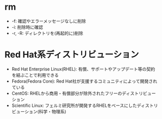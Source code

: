 # rm

- -f: 確認やエラーメッセージなしに削除
- -i: 削除時に確認
- -r, -R: ディレクトリを(再起的に)削除

# Red Hat系ディストリビューション

- Red Hat Enterprise Linux(RHEL): 有償、サポートやアップデート等の契約を結ぶことで利用できる
- Fedora(Fedora Core): Red Hat社が支援するコミュニティによって開発されている
- CentOS: RHELから商用・有償部分が除外されたフリーのディストリビューション
- Scientific Linux: フェルミ研究所が開発するRHELをベースにしたディストリビューション(科学・物理系)

